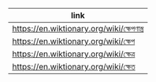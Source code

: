 |link|
|----|
|https://en.wiktionary.org/wiki/ক্ষেপণাস্ত্র|
|https://en.wiktionary.org/wiki/ক্ষেপ|
|https://en.wiktionary.org/wiki/ক্ষেত্র|
|https://en.wiktionary.org/wiki/ক্ষেত|
